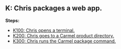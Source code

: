 ## K: Chris packages a web app.

**Steps:**

- [K100: Chris opens a terminal.](100)
- [K200: Chris goes to a Carmel product directory.](200)
- [K300: Chris runs the Carmel package command.](300)

